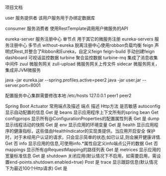 项目文档

user  服务提供者   该用户服务用于办绑定数据库

consumer  服务消费者     	使用RestTemplate调用用户微服务的API

eureka-server  服务注册中心      单节点		用于其它的微服务注册
eureka-servers 服务注册中心	   多节点
without-eureka 脱离注册中心使用robbon负载均衡
feign		   声明式Rest,并整合了Ribbon和Eureka，自定义feign
feign-build	   手动创建feign
dashboard	   可视话监控数据
turbine		   聚合监控数据
turbine-mq	   集成了消息收集中间件
zuul		   微服务网关
zull-upload	   微服务网关上传文件
sidecar		   微服务网关，集成非JVM微服务


java -jar      eureka.jar   --spring.profiles.active=peer2
java -jar      user.jar 	--server.port=8001

配置服务中心集群需要修改本地  /etc/hosts
127.0.0.1  peer1  peer2


Spring Boot Actuator 常用端点及描述
端点             描述																		Http方法	 	是否敏感
autoconfig		显示自动配置的信息															Get			是
beans			显示应用程序上下文所有的spring bean											Get			
configprops   	显示所有@ConfigurationProperties的配置属性列表								Get			是
dump			显示线程活动的快照															Get			是
env				显示应用的环境变量															Get			是
health			显示应用程序的健康指标，这些值由HealthIndicator的实现类提供。当应用开启安全
				保护时，对于未经用户认证的请求，只会显示简单的状态;如已认证,则会展开健康详情.		Get         否
info		  	显示应用的信息,可使用info.*属性自定义info端点公开的数据							Get			否		
mappings   		显示所有@RequestMapping的路径列表											Get       	是
metrices		显示应用的宽量标准信息						 								Get			是
shutdown	    关闭应用(默认情况下不启用，如需要启用，需设置end-points.shutdown.enabled=true)  Post     	是
trace			显示跟踪信息(默认情况下为最近100个Http请求)									Get			是

